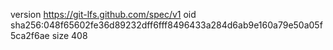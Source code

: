 version https://git-lfs.github.com/spec/v1
oid sha256:048f65602fe36d89232dff6fff8496433a284d6ab9e160a79e50a05f5ca2f6ae
size 408
